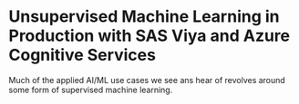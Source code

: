 # Unsupervised Machine Learning in Production with SAS Viya and Azure Cognitive Services

Much of the applied AI/ML use cases we see ans hear of revolves around some form of supervised machine learning.
